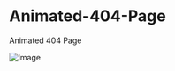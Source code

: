 # Animated-404-Page
Animated 404 Page

![Image](file:///C:/Users/MileR/Desktop/HTML%20CSS%20JS%20-%20%E0%B8%AA%E0%B8%A3%E0%B9%89%E0%B8%B2%E0%B8%87%20Animated%20404%20Page.jpg)
